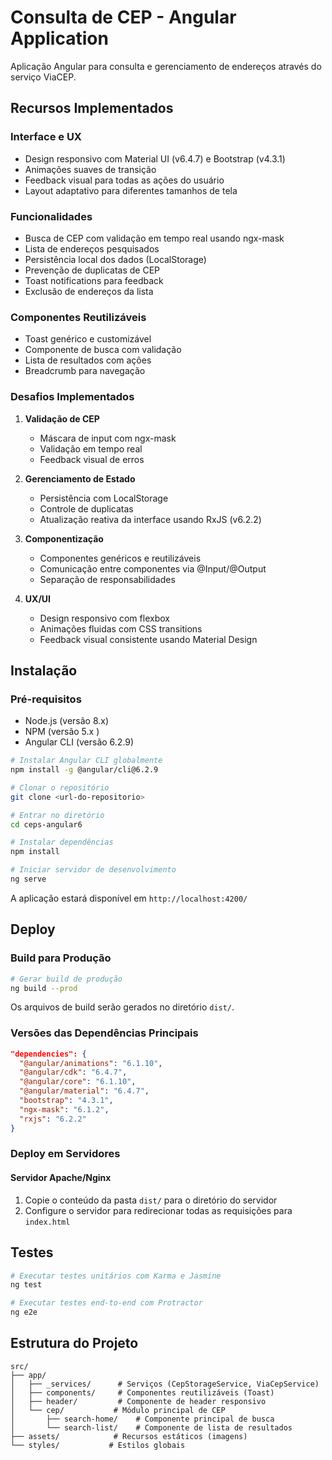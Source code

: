 # Consulta de CEP - Angular Application

Aplicação Angular para consulta e gerenciamento de endereços através do serviço ViaCEP.

## Recursos Implementados

### Interface e UX
- Design responsivo com Material UI (v6.4.7) e Bootstrap (v4.3.1)
- Animações suaves de transição
- Feedback visual para todas as ações do usuário
- Layout adaptativo para diferentes tamanhos de tela

### Funcionalidades
- Busca de CEP com validação em tempo real usando ngx-mask
- Lista de endereços pesquisados
- Persistência local dos dados (LocalStorage)
- Prevenção de duplicatas de CEP
- Toast notifications para feedback
- Exclusão de endereços da lista

### Componentes Reutilizáveis
- Toast genérico e customizável
- Componente de busca com validação
- Lista de resultados com ações
- Breadcrumb para navegação


### Desafios Implementados
1. **Validação de CEP**
   - Máscara de input com ngx-mask
   - Validação em tempo real
   - Feedback visual de erros

2. **Gerenciamento de Estado**
   - Persistência com LocalStorage
   - Controle de duplicatas
   - Atualização reativa da interface usando RxJS (v6.2.2)

3. **Componentização**
   - Componentes genéricos e reutilizáveis
   - Comunicação entre componentes via @Input/@Output
   - Separação de responsabilidades

4. **UX/UI**
   - Design responsivo com flexbox
   - Animações fluidas com CSS transitions
   - Feedback visual consistente usando Material Design

## Instalação

### Pré-requisitos
- Node.js (versão 8.x)
- NPM (versão 5.x )
- Angular CLI (versão 6.2.9)

```bash
# Instalar Angular CLI globalmente
npm install -g @angular/cli@6.2.9

# Clonar o repositório
git clone <url-do-repositorio>

# Entrar no diretório
cd ceps-angular6

# Instalar dependências
npm install

# Iniciar servidor de desenvolvimento
ng serve
```

A aplicação estará disponível em `http://localhost:4200/`

## Deploy

### Build para Produção

```bash
# Gerar build de produção
ng build --prod
```

Os arquivos de build serão gerados no diretório `dist/`.

### Versões das Dependências Principais
```json
"dependencies": {
  "@angular/animations": "6.1.10",
  "@angular/cdk": "6.4.7",
  "@angular/core": "6.1.10",
  "@angular/material": "6.4.7",
  "bootstrap": "4.3.1",
  "ngx-mask": "6.1.2",
  "rxjs": "6.2.2"
}
```

### Deploy em Servidores

#### Servidor Apache/Nginx
1. Copie o conteúdo da pasta `dist/` para o diretório do servidor
2. Configure o servidor para redirecionar todas as requisições para `index.html`

## Testes

```bash
# Executar testes unitários com Karma e Jasmine
ng test

# Executar testes end-to-end com Protractor
ng e2e
```

## Estrutura do Projeto

```
src/
├── app/
│   ├── _services/      # Serviços (CepStorageService, ViaCepService)
│   ├── components/     # Componentes reutilizáveis (Toast)
│   ├── header/         # Componente de header responsivo
│   └── cep/           # Módulo principal de CEP
│       ├── search-home/    # Componente principal de busca
│       └── search-list/    # Componente de lista de resultados
├── assets/            # Recursos estáticos (imagens)
└── styles/           # Estilos globais
```
